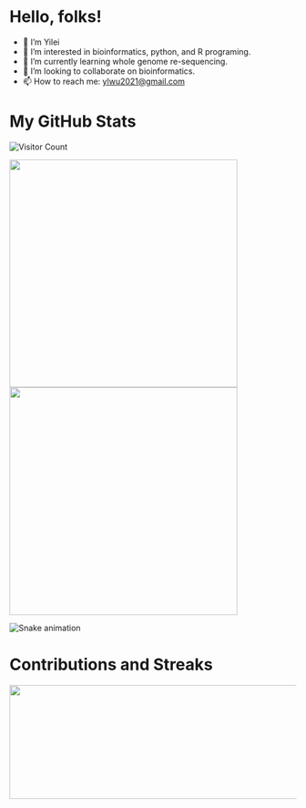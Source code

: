 # Hello, folks!

- 👋 I’m Yilei
- 👀 I’m interested in bioinformatics, python, and R programing.
- 🌱 I’m currently learning whole genome re-sequencing.
- 💞️ I’m looking to collaborate on bioinformatics.
- 📫 How to reach me: ylwu2021@gmail.com

# My GitHub Stats

![Visitor Count](https://profile-counter.glitch.me/Github-Yilei/count.svg)


<a href="https://github.com/anuraghazra/github-readme-stats">
  <img width="400em" align="center" src="https://github-readme-stats.vercel.app/api/top-langs/?username=Github-Yilei&theme=radical&layout=compact"/>
</a>

<a href="https://github.com/anuraghazra/github-readme-stats">
  <img width="400em" align="center" src="https://github-readme-stats.vercel.app/api?username=Github-Yilei&show_icons=true&theme=radical"/>
</a>

![Snake animation](https://github.com/thepiyushmalhotra/thepiyushmalhotra/blob/output/github-contribution-grid-snake.svg)

#  Contributions and Streaks
<img  height="200em" width="2000em" src="https://github-readme-streak-stats.herokuapp.com/?user=Github-Yilei&theme=radical"/>

<!---
Github-Yilei/Github-Yilei is a ✨ special ✨ repository because its `README.md` (this file) appears on your GitHub profile.
You can click the Preview link to take a look at your changes.
--->
